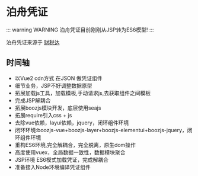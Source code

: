 # 泊舟凭证

::: warning WARNING
泊舟凭证目前刚刚从JSP转为ES6模型!
:::

泊舟凭证来源于 [财税达](http://csd.caishuida.cn/)

## 时间轴

- 以Vue2 cdn方式 在JSON 做凭证组件
- 细节业务，JSP不好调整数据原型
- 拓展加载js工具，加载模板,手动请求js,去获取组件之间模板
- 完成JSP解耦合 
- 拓展boozjs模块开发，底层使用seajs
- 拓展require引入css + js
- 去除vue依赖，layui依赖，jquery，闭环组件环境
- 闭环环境:boozjs-vue+boozjs-layer+boozjs-elementui+boozjs-jquery，闭环组件环境
- 重构ES6环境,完全解耦合，完全脱离，原生dom操作
- 高度使用vuex，全局数据一致性，数据模块聚合
- JSP环境 ES6模式加载凭证，完成解耦合
- 准备接入Node环境编译凭证组件

[comment]: <> (We love VuePress, but being built on top of Webpack, the time it takes to spin up the dev server for a simple doc site with a few pages is just becoming unbearable. Even HMR updates can take up to seconds to reflect in the browser!)

[comment]: <> (As a reference, the [Composition API RFC repo]&#40;https://github.com/vuejs/composition-api-rfc&#41; is just two pages, but it takes 4 seconds to spin up the server and almost 2 seconds for any edit to reflect in the browser.)

[comment]: <> (Fundamentally, this is because VuePress is a Webpack app under the hood. Even with just two pages, it's a full on Webpack project &#40;including all the theme source files&#41; being compiled. It gets even worse when the project has many pages – every page must first be fully compiled before the server can even display anything!)

[comment]: <> (Incidentally, Vite solves these problems really well: nearly instant server start, an on-demand compilation that only compiles the page being served, and lightning-fast HMR. Plus, there are a few additional design issues I have noted in VuePress over time but never had the time to fix due to the amount of refactoring it would require.)

[comment]: <> (Now, with Vite and Vue 3, it is time to rethink what a "Vue-powered static site generator" can really be.)

[comment]: <> (## Improvements Over VuePress)

[comment]: <> (There're couple of things that are improved from VuePress....)

[comment]: <> (### It Uses Vue 3)

[comment]: <> (Leverages Vue 3's improved template static analysis to stringify static content as much as possible. Static content is sent as string literals instead of JavaScript render function code – the JS payload is therefore _much_ cheaper to parse, and hydration also becomes faster.)

[comment]: <> (Note the optimization is applied while still allowing the user to freely mix Vue components inside markdown content – the compiler does the static/dynamic separation for you automatically and you never need to think about it.)

[comment]: <> (### It Uses Vite Under The Hood)

[comment]: <> (- Faster dev server start)

[comment]: <> (- Faster hot updates)

[comment]: <> (- Faster build &#40;uses Rollup internally&#41;)

[comment]: <> (### Lighter Page Weight)

[comment]: <> (- Vue 3 tree-shaking + Rollup code splitting)

[comment]: <> (- Does not ship metadata for every page on every request. This decouples page weight from total number of pages. Only the current page's metadata is sent. Client side navigation fetches the new page's component and metadata together.)

[comment]: <> (- Does not use `vue-router` because the need of VitePress is very simple and specific - a simple custom router &#40;under 200 LOC&#41; is used instead.)

[comment]: <> (- &#40;WIP&#41; i18n locale data should also be fetched on demand.)

[comment]: <> (## Other Differences)

[comment]: <> (VitePress is more opinionated and less configurable: VitePress aims to scale back the complexity in the current VuePress and restart from its minimalist roots.)

[comment]: <> (VitePress is future oriented: VitePress only targets browsers that support native ES module imports. It encourages the use of native JavaScript without transpilation, and CSS variables for theming.)

[comment]: <> (## Will This Become The Next VuePress in The Future?)

[comment]: <> (Probably not. It's currently under a different name so that we don't over commit to the compatibility with the current VuePress ecosystem &#40;mostly themes and plugins&#41;. We'll see how close we can get without compromising the design goals listed above. But the overall idea is that VitePress will have a drastically more minimal theming API &#40;preferring JavaScript APIs instead of file layout conventions&#41; and likely no plugins &#40;all customization is done in themes&#41;.)
